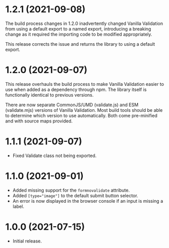 # 1.2.1 (2021-09-08)

The build process changes in 1.2.0 inadvertently changed Vanilla Validation from using a default export to a named export, introducing a breaking change as it required the importing code to be modified appropriately. 

This release corrects the issue and returns the library to using a default export. 

# 1.2.0 (2021-09-07)

This release overhauls the build process to make Vanilla Validation easier to use when added as a dependency through npm. The library itself is functionally identical to previous versions. 

There are now separate CommonJS/UMD (validate.js) and ESM (validate.mjs) versions of Vanilla Validation. Most build tools should be able to determine which version to use automatically. Both come pre-minified and with source maps provided. 

# 1.1.1 (2021-09-07)

- Fixed Validate class not being exported.

# 1.1.0 (2021-09-01)

- Added missing support for the `formnovalidate` attribute.
- Added `[type="image"]` to the default submit button selector.
- An error is now displayed in the browser console if an input is missing a label.

# 1.0.0 (2021-07-15)

- Initial release.